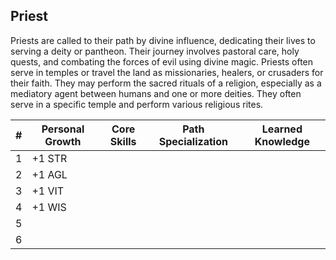 ## Priest 

Priests are called to their path by divine influence, dedicating their lives to serving a deity or pantheon. Their journey involves pastoral care, holy quests, and combating the forces of evil using divine magic. Priests often serve in temples or travel the land as missionaries, healers, or crusaders for their faith. They may perform the sacred rituals of a religion, especially as a mediatory agent between humans and one or more deities. They often serve in a specific temple and perform various religious rites.



| #    | Personal Growth | Core Skills | Path Specialization | Learned Knowledge |
| ---- | --------------- | ----------- | ------------------- | ----------------- |
| 1    | +1 STR          |             |                     |                   |
| 2    | +1 AGL          |             |                     |                   |
| 3    | +1 VIT          |             |                     |                   |
| 4    | +1 WIS          |             |                     |                   |
| 5    |                 |             |                     |                   |
| 6    |                 |             |                     |                   |



